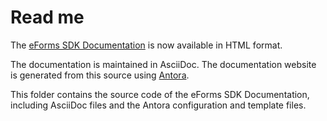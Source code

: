 # Read me
The [eForms SDK Documentation](https://op-ted.github.io/eForms-SDK) is now available in HTML format.

The documentation is maintained in AsciiDoc. The documentation website is 
generated from this source using [Antora](https://antora.org/).

This folder contains the source code of the eForms SDK Documentation, 
including AsciiDoc files and the Antora configuration and template files. 
